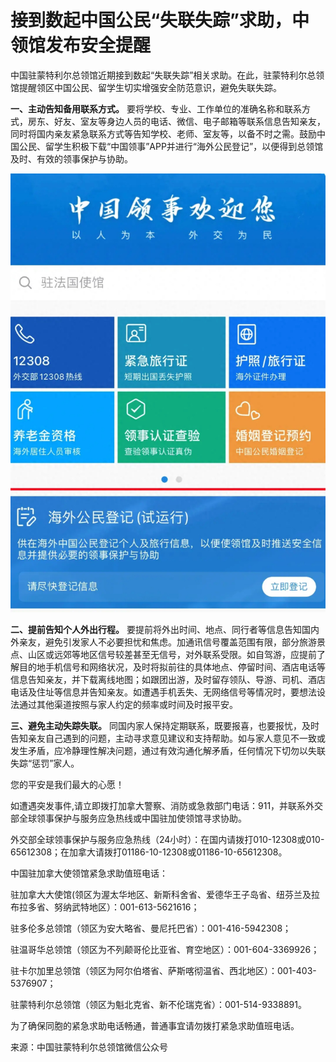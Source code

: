# 接到数起中国公民“失联失踪”求助，中领馆发布安全提醒

中国驻蒙特利尔总领馆近期接到数起“失联失踪”相关求助。在此，驻蒙特利尔总领馆提醒领区中国公民、留学生切实增强安全防范意识，避免失联失踪。

**一、主动告知备用联系方式。**
要将学校、专业、工作单位的准确名称和联系方式，房东、好友、室友等身边人员的电话、微信、电子邮箱等联系信息告知亲友，同时将国内亲友紧急联系方式等告知学校、老师、室友等，以备不时之需。鼓励中国公民、留学生积极下载“中国领事”APP并进行“海外公民登记”，以便得到总领馆及时、有效的领事保护与协助。

![40dad796a3cfe2cb70a85843587ac007.jpg](https://raw.githubusercontent.com/qqhsx/qqnews_image/main/2024/03/26/接到数起中国公民“失联失踪”求助，中领馆发布安全提醒/40dad796a3cfe2cb70a85843587ac007.jpg)

**二、提前告知个人外出行程。**
要提前将外出时间、地点、同行者等信息告知国内外亲友，避免引发家人不必要担忧和焦虑。加通讯信号覆盖范围有限，部分旅游景点、山区或远郊等地区信号较差甚至无信号，对外联系受限。如自驾游，应提前了解目的地手机信号和网络状况，及时将拟前往的具体地点、停留时间、酒店电话等信息告知亲友，并下载离线地图；如跟团出游，及时留存领队、导游、司机、酒店电话及住址等信息并告知亲友。如遭遇手机丢失、无网络信号等情况时，要想法设法通过其他渠道按照与家人约定的频率或时间及时报平安。

**三、避免主动失踪失联。**
同国内家人保持定期联系，既要报喜，也要报忧，及时告知亲友自己遇到的问题，主动寻求意见建议和支持帮助。如与家人意见不一致或发生矛盾，应冷静理性解决问题，通过有效沟通化解矛盾，任何情况下切勿以失联失踪“惩罚”家人。

您的平安是我们最大的心愿！

如遭遇突发事件,请立即拨打加拿大警察、消防或急救部门电话：911，并联系外交部全球领事保护与服务应急热线或中国驻加使领馆寻求协助。

外交部全球领事保护与服务应急热线（24小时）：在国内请拨打010-12308或010-65612308；在加拿大请拨打01186-10-12308或01186-10-65612308。

中国驻加拿大使领馆紧急求助值班电话：

驻加拿大大使馆(领区为渥太华地区、新斯科舍省、爱德华王子岛省、纽芬兰及拉布拉多省、努纳武特地区）：001-613-5621616；

驻多伦多总领馆（领区为安大略省、曼尼托巴省）：001-416-5942308；

驻温哥华总领馆（领区为不列颠哥伦比亚省、育空地区）：001-604-3369926；

驻卡尔加里总领馆（领区为阿尔伯塔省、萨斯喀彻温省、西北地区）：001-403-5376907；

驻蒙特利尔总领馆（领区为魁北克省、新不伦瑞克省）：001-514-9338891。

为了确保同胞的紧急求助电话畅通，普通事宜请勿拨打紧急求助值班电话。

来源：中国驻蒙特利尔总领馆微信公众号


